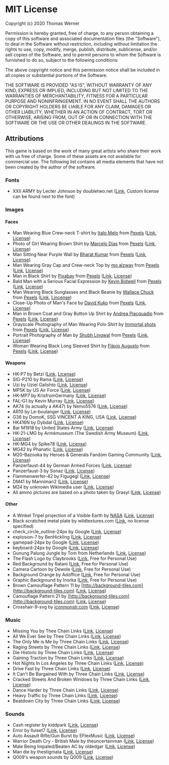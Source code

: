 # MIT License

Copyright (c) 2020 Thomas Werner

Permission is hereby granted, free of charge, to any person obtaining a copy of this software and associated documentation files (the "Software"), to deal in the Software without restriction, including without limitation the rights to use, copy, modify, merge, publish, distribute, sublicense, and/or sell copies of the Software, and to permit persons to whom the Software is furnished to do so, subject to the following conditions:

The above copyright notice and this permission notice shall be included in all copies or substantial portions of the Software.

THE SOFTWARE IS PROVIDED "AS IS", WITHOUT WARRANTY OF ANY KIND, EXPRESS OR IMPLIED, INCLUDING BUT NOT LIMITED TO THE WARRANTIES OF MERCHANTABILITY, FITNESS FOR A PARTICULAR PURPOSE AND NONINFRINGEMENT. IN NO EVENT SHALL THE AUTHORS OR COPYRIGHT HOLDERS BE LIABLE FOR ANY CLAIM, DAMAGES OR OTHER LIABILITY, WHETHER IN AN ACTION OF CONTRACT, TORT OR OTHERWISE, ARISING FROM, OUT OF OR IN CONNECTION WITH THE SOFTWARE OR THE USE OR OTHER DEALINGS IN THE SOFTWARE.

## Attributions

This game is based on the work of many great artists who share their work with us free of charge. Some of these assets are not available for commercial use. The following list contains all media elements that have not been created by the author of the software.

### Fonts

- XXII ARMY by Lecter Johnson by doubletwo.net ([Link](https://fontsbytes.com/x/xxii-army/), Custom license can be found next to the font)

### Images

#### Faces

- Man Wearing Blue Crew-neck T-shirt by [Italo Melo](https://www.pexels.com/@italo-melo-881954?utm_content=attributionCopyText&utm_medium=referral&utm_source=pexels) from [Pexels](https://www.pexels.com/photo/man-wearing-blue-crew-neck-t-shirt-2379005/?utm_content=attributionCopyText&utm_medium=referral&utm_source=pexels) ([Link](https://www.pexels.com/photo/man-wearing-blue-crew-neck-t-shirt-2379005/), [License](https://www.pexels.com/photo-license/))
- Photo of Girl Wearing Brown Shirt by [Marcelo Dias](https://www.pexels.com/@marcelodias?utm_content=attributionCopyText&utm_medium=referral&utm_source=pexels) from [Pexels](https://www.pexels.com/photo/man-wearing-blue-crew-neck-t-shirt-2379005/?utm_content=attributionCopyText&utm_medium=referral&utm_source=pexels) ([Link](https://www.pexels.com/photo/photo-of-girl-wearing-brown-shirt-2104252/), [License](https://www.pexels.com/photo-license/))
- Man Sitting Near Purple Wall by [Bharat Kumar](https://www.pexels.com/@bharatkuiper?utm_content=attributionCopyText&utm_medium=referral&utm_source=pexels) from [Pexels](https://www.pexels.com/photo/man-wearing-blue-crew-neck-t-shirt-2379005/?utm_content=attributionCopyText&utm_medium=referral&utm_source=pexels) ([Link](https://www.pexels.com/photo/man-sitting-near-purple-wall-2232981/), [License](https://www.pexels.com/photo-license/))
- Man Wearing Gray Cap and Crew-neck Top by [mo alzway](https://www.pexels.com/@zway?utm_content=attributionCopyText&utm_medium=referral&utm_source=pexels) from [Pexels](https://www.pexels.com/photo/man-wearing-blue-crew-neck-t-shirt-2379005/?utm_content=attributionCopyText&utm_medium=referral&utm_source=pexels) ([Link](https://www.pexels.com/photo/angry-beard-blur-close-up-542282/), [License](https://www.pexels.com/photo-license/))
- Man in Black Shirt by [Pixabay](https://www.pexels.com/@pixabay) from [Pexels](https://www.pexels.com/photo/man-wearing-blue-crew-neck-t-shirt-2379005/?utm_content=attributionCopyText&utm_medium=referral&utm_source=pexels) ([Link](https://www.pexels.com/photo/man-in-black-shirt-35065/), [License](https://www.pexels.com/creative-commons-images/))
- Bald Man with a Serious Facial Expression by [Kevin Bidwell](https://www.pexels.com/@kevinbidwell?utm_content=attributionCopyText&utm_medium=referral&utm_source=pexels) from [Pexels](https://www.pexels.com/photo/man-wearing-blue-crew-neck-t-shirt-2379005/?utm_content=attributionCopyText&utm_medium=referral&utm_source=pexels) ([Link](https://www.pexels.com/photo/bald-man-with-a-serious-facial-expression-2380794/), [License](https://www.pexels.com/photo-license/))
- Man Wearing Black Sunglasses and Black Beanie by [Wallace Chuck](https://www.pexels.com/@chuck?utm_content=attributionCopyText&utm_medium=referral&utm_source=pexels) from [Pexels](https://www.pexels.com/photo/man-wearing-blue-crew-neck-t-shirt-2379005/?utm_content=attributionCopyText&utm_medium=referral&utm_source=pexels) ([Link](https://www.pexels.com/photo/man-wearing-black-sunglasses-and-black-beanie-3984958/), [Lincense](https://www.pexels.com/photo-license/))
- Close-Up Photo of Man's Face by [David Kuko](https://www.pexels.com/@david-kuko-965630?utm_content=attributionCopyText&utm_medium=referral&utm_source=pexels) from [Pexels](https://www.pexels.com/photo/man-wearing-blue-crew-neck-t-shirt-2379005/?utm_content=attributionCopyText&utm_medium=referral&utm_source=pexels) ([Link](https://www.pexels.com/photo/close-up-photo-of-man-s-face-2743754/), [License](https://www.pexels.com/photo-license/))
- Man in Brown Coat and Gray Button Up Shirt by [Andrea Piacquadio](https://www.pexels.com/@olly?utm_content=attributionCopyText&utm_medium=referral&utm_source=pexels) from [Pexels](https://www.pexels.com/photo/man-wearing-blue-crew-neck-t-shirt-2379005/?utm_content=attributionCopyText&utm_medium=referral&utm_source=pexels) ([Link](https://www.pexels.com/photo/man-in-brown-coat-and-gray-button-up-shirt-3785074/), [License](https://www.pexels.com/photo-license/))
- Grayscale Photography of Man Wearing Polo Shirt by [Immortal shots](https://www.pexels.com/@deathless?utm_content=attributionCopyText&utm_medium=referral&utm_source=pexels) from [Pexels](https://www.pexels.com/photo/man-wearing-blue-crew-neck-t-shirt-2379005/?utm_content=attributionCopyText&utm_medium=referral&utm_source=pexels) ([Link](https://www.pexels.com/photo/adult-aged-black-and-white-close-up-1146603/), [License](https://www.pexels.com/photo-license/))
- Portrait Photography of Man by [Shubh Lingwal](https://www.pexels.com/@mrweird0?utm_content=attributionCopyText&utm_medium=referral&utm_source=pexels) from [Pexels](https://www.pexels.com/photo/man-wearing-blue-crew-neck-t-shirt-2379005/?utm_content=attributionCopyText&utm_medium=referral&utm_source=pexels) ([Link](https://www.pexels.com/photo/adult-aged-beard-elder-1154059/), [License](https://www.pexels.com/photo-license/))
- Woman Wearing Black Long Sleeved Shirt by [Flávio Augusto](https://www.pexels.com/@flavio-augusto-918711?utm_content=attributionCopyText&utm_medium=referral&utm_source=pexels) from [Pexels](https://www.pexels.com/photo/man-wearing-blue-crew-neck-t-shirt-2379005/?utm_content=attributionCopyText&utm_medium=referral&utm_source=pexels) ([Link](https://www.pexels.com/photo/woman-wearing-black-long-sleeved-shirt-1832959/), [License](https://www.pexels.com/photo-license/))

#### Weapons

- HK-P7 by Betzi ([Link](https://commons.wikimedia.org/wiki/File:HK-P7.jpg), [License](https://creativecommons.org/licenses/by-sa/3.0/deed.en))
- SIG-P210 by Rama ([Link](https://commons.wikimedia.org/wiki/File:SIG_P210_IMG_6829-30_P2_noBG.png), [License](https://creativecommons.org/licenses/by-sa/2.0/fr/deed.de))
- Uzi by Uziel Galishto ([Link](https://commons.wikimedia.org/wiki/File:Uzi_of_the_israeli_armed_forces_noBG.png), [License](https://creativecommons.org/licenses/by-sa/3.0/deed.de))
- MP5K by US Air Force ([Link](<https://commons.wikimedia.org/wiki/File:MP5K_Submachine_Gun_(7414624602)_noBG.png>), [License](https://creativecommons.org/licenses/by-sa/4.0/deed.de))
- HK-MP7 by KrisfromGermany ([Link](https://commons.wikimedia.org/wiki/File:HK_MP7_Bundeswehr_noBG.png), [License](https://creativecommons.org/licenses/by-sa/4.0/deed.de))
- FAL-G1 by Kevin Murray ([Link](https://commons.wikimedia.org/wiki/File:German_FAL-G1_noBG.png), [License](https://creativecommons.org/licenses/by-sa/3.0/deed.de))
- AK74 (is actually a AK47) by Nemo5576 ([Link](https://commons.wikimedia.org/wiki/File:AK-47_type_II_noBG.png), [License](https://creativecommons.org/licenses/by-sa/4.0/deed.en))
- AR10 by Le-boulanger ([Link](https://commons.wikimedia.org/wiki/File:AR10_Armalite_vue_d%27ensemble_noBG.jpg), [License](https://creativecommons.org/licenses/by-sa/4.0/deed.de))
- G36 by DomoK, SSG VINCENT A KING, USA ([Link](https://commons.wikimedia.org/wiki/File:Gewehr_G36_noBG.png), [License](https://creativecommons.org/licenses/by-sa/4.0/deed.de))
- HK416N by Dybdal ([Link](https://commons.wikimedia.org/wiki/File:HK416N.png), [License](https://creativecommons.org/licenses/by-sa/2.0/deed.de))
- Bar M1918 by United States Army ([Link](https://commons.wikimedia.org/wiki/File:Army_Heritage_Museum_B.A.R..png), [License](https://en.wikipedia.org/wiki/public_domain))
- HK-21-LMG by Armémuseum (The Swedish Army Museum) ([Link](https://commons.wikimedia.org/wiki/File:HK_21_LMG_Left_and_Right_noBG.png), [License](https://creativecommons.org/licenses/by-sa/4.0/deed.de))
- HK-MG4 by Spike78 ([Link](https://commons.wikimedia.org/wiki/File:HK_MG4_01_noBG.png), [License](https://creativecommons.org/licenses/by-sa/4.0/deed.de))
- MG42 by Phanatic ([Link](https://commons.wikimedia.org/wiki/File:MG42_1_noBG.jpg), [License](https://creativecommons.org/licenses/by-sa/4.0/deed.de))
- M20-Bazooka by Heroes & Generals Fandom Gaming Community ([Link](https://heroesandgenerals.gamepedia.com/Bazooka_M9A1), [License](https://creativecommons.org/licenses/by-nc-sa/3.0/))
- Panzerfaust-44 by German Armed Forces ([Link](https://commons.wikimedia.org/wiki/File:Leichte_Panzerfaust_44_noBG.png), [License](https://creativecommons.org/licenses/by-sa/4.0/deed.de))
- Panzerfaust-3 by Sonaz ([Link](https://commons.wikimedia.org/wiki/File:Panzerfaust3_noBG.png), [License](https://creativecommons.org/licenses/by-sa/3.0/deed.de))
- Flammenwerfer-42 by Figugegl ([Link](https://commons.wikimedia.org/wiki/File:Flammenwerfer_42_55_W%2BF.jpg), [License](https://creativecommons.org/licenses/by-sa/4.0/deed.en))
- DM41 by Manniman2 ([Link](https://commons.wikimedia.org/wiki/File:DM41_4_noBG.png), [License](https://creativecommons.org/licenses/by-sa/4.0/deed.de))
- M24 by unknown Wikimedia user ([Link](https://commons.wikimedia.org/wiki/File:M24_1_noBG.png), [License](https://creativecommons.org/licenses/by-sa/4.0/deed.de))
- All ammo pictures are based on a photo taken by Grasyl ([Link](https://commons.wikimedia.org/wiki/File:Big_caliber_cartridge_comparison_v3_-_.22lr,_9x18mm,_9x19mm,_7.62x25mm,_.40_S%26W,_10mm_Auto,_.45_ACP,_.454_Casull,_.30_Carbine,_4.6mm_HK,_5.56x45mm_NATO,_5.45x39mm,_7.62x39mm,_7.62x51mm,_7.62x45mmR,_.303,_7.92x57mm,_.30-06.jpg), [License](https://creativecommons.org/licenses/by-sa/4.0/deed.de))

#### Other

- A Winkel Tripel projection of a Visible Earth by [NASA](https://www.nasa.gov/) ([Link](https://commons.wikimedia.org/wiki/File:Winkel-tripel-projection.jpg), [License](https://en.wikipedia.org/wiki/public_domain))
- Black scratched metal plate by wildtextures.com ([Link](https://www.wildtextures.com/free-textures/black-scratched-metal-plate/), no license specified)
- check_circle_outline-24px by Google ([Link](https://material.io/resources/icons/?icon=check_circle_outline&style=baseline), [License](https://www.apache.org/licenses/LICENSE-2.0.html))
- explosion-7 by BenHickling ([Link](https://opengameart.org/content/explosion-7), [License](https://creativecommons.org/publicdomain/zero/1.0/))
- gamepad-24px by Google ([Link](https://material.io/resources/icons/?icon=gamepad&style=baseline), [License](https://www.apache.org/licenses/LICENSE-2.0.html))
- keyboard-24px by Google ([Link](https://material.io/resources/icons/?icon=keyboard&style=baseline), [License](https://www.apache.org/licenses/LICENSE-2.0.html))
- Gunung Palung Jungle by Tom from Netherlands ([Link](https://en.wikipedia.org/wiki/File:Gunung_Palung_Jungle.jpg), [License](https://creativecommons.org/licenses/by-sa/2.0/deed.en))
- The Flash Logo by Claybrooks ([Link](https://www.cleanpng.com/png-muzzle-flash-desktop-wallpaper-portable-network-gr-7014651/), Free for Personal Use)
- Red Background by Ratani ([Link](https://www.cleanpng.com/png-encapsulated-postscript-2080422/), Free for Personal Use)
- Camera Cartoon by Dewole ([Link](https://www.cleanpng.com/png-muzzle-flash-clip-art-the-flash-2406834/), Free for Personal Use)
- Background Orange by Adoffice ([Link](https://www.cleanpng.com/png-muzzle-flash-gunshot-clip-art-arvores-3379867/), Free for Personal Use)
- Graphic Background by Inorka ([Link](https://www.cleanpng.com/png-muzzle-flash-clip-art-4336582/), Free for Personal Use)
- Brown Camouflage Pattern 11 by [http://background-tiles.com](http://background-tiles.com) ([Link](https://background-tiles.com/overview/yellow/1011.php), [License](https://background-tiles.com/terms.pdf))
- Camouflage Pattern 21 by [http://background-tiles.com](http://background-tiles.com) ([Link](https://background-tiles.com/overview/mixed-colors/1021.php), [License](https://background-tiles.com/terms.pdf))
- Crosshair-9-svg by [iconmonstr.com](https://iconmonstr.com) ([Link](https://iconmonstr.com/crosshair-9-svg/), [License](https://iconmonstr.com/license/))

### Music

- Missing You by Thee Chain Links ([Link](https://soundcloud.com/beardmont/missing-you), [License](http://creativecommons.org/licenses/by/3.0/))
- All We Ever See by Thee Chain Links ([Link](https://soundcloud.com/beardmont/all-we-ever-see-of-stars), [License](http://creativecommons.org/licenses/by/3.0/))
- The Only Me is Me by Three Chain Links ([Link](https://soundcloud.com/beardmont/the-only-me-is-me), [License](http://creativecommons.org/licenses/by/3.0/))
- Raging Streets by Three Chain Links ([Link](https://soundcloud.com/beardmont/raging-streets), [License](http://creativecommons.org/licenses/by/3.0/))
- Die Historic by Three Chain Links ([Link](https://soundcloud.com/beardmont/die-historic), [License](http://creativecommons.org/licenses/by/3.0/))
- Gaining Traction by Three Chain Links ([Link](https://soundcloud.com/beardmont/gaining-traction), [License](http://creativecommons.org/licenses/by/3.0/))
- Hot Nights In Los Angeles by Three Chain Links ([Link](https://soundcloud.com/beardmont/hot-nights-in-los-angeles), [License](http://creativecommons.org/licenses/by/3.0/))
- Drive Fast by Three Chain Links ([Link](https://soundcloud.com/beardmont/three-chain-links-the-5), [License](http://creativecommons.org/licenses/by-sa/3.0/))
- It Can't Be Bargained With by Three Chain Links ([Link](https://soundcloud.com/beardmont/three-chain-links-the-2), [License](http://creativecommons.org/licenses/by-sa/3.0/))
- Cracked Streets And Broken Windows by Three Chain Links ([Link](https://soundcloud.com/beardmont/three-chain-links-the-1), [License](http://creativecommons.org/licenses/by-sa/3.0/))
- Dance Harder by Three Chain Links ([Link](https://soundcloud.com/beardmont/three-chain-links-the), [License](http://creativecommons.org/licenses/by-sa/3.0/))
- Heavy Traffic by Three Chain Links ([Link](https://soundcloud.com/beardmont/three-chain-links-the-happiest), [License](http://creativecommons.org/licenses/by-sa/3.0/))
- Beatdown City by Three Chain Links ([Link](https://soundcloud.com/beardmont/beatdown-city), [License](http://creativecommons.org/licenses/by/3.0/))

### Sounds

- Cash register by kiddpark ([Link](https://freesound.org/people/kiddpark/sounds/201159/), [License](http://creativecommons.org/licenses/by/3.0/))
- Error by lluiset7 ([Link](https://freesound.org/people/lluiset7/sounds/141334/), [License](http://creativecommons.org/publicdomain/zero/1.0/))
- Auto Assault Rifle/Gun Burst by EFlexMusic ([Link](https://freesound.org/people/EFlexMusic/sounds/393671/), [License](http://creativecommons.org/licenses/by-nc/3.0/))
- Warrior Death Cry - British Male by theuncertainman ([Link](https://freesound.org/people/theuncertainman/sounds/417539/), [License](http://creativecommons.org/licenses/by/3.0/))
- Male Being Impaled/Beaten AC by oldedgar ([Link](https://freesound.org/people/oldedgar/sounds/131710/), [License](http://creativecommons.org/publicdomain/zero/1.0/))
- Man die by thestigmata ([Link](https://freesound.org/people/thestigmata/sounds/202037/), [License](http://creativecommons.org/licenses/by-nc/3.0/))
- Q009's weapon sounds by Q009 ([Link](https://opengameart.org/content/q009s-weapon-sounds), [License](https://creativecommons.org/licenses/by-sa/3.0/))
